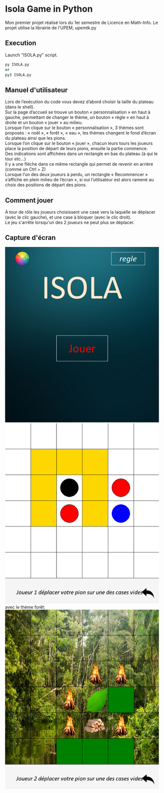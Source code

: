 # Isola Game in Python 
Mon premier projet réalisé lors du 1er semestre de Licence en Math-Info.
Le projet utilise la librairie de l'UPEM, upemtk.py

## Execution

Launch "ISOLA.py" script.
```py
py ISOLA.py
or
py3 ISOLA.py
```

## Manuel d'utilisateur
Lors de l’exécution du code vous devez d’abord choisir la taille du plateau (dans le shell).<br/>
Sur la page d’accueil se trouve un bouton « personnalisation » en haut à gauche, permettant de changer le thème, un bouton « règle » en haut à droite et un bouton « jouer » au milieu.<br/>
Lorsque l’on clique sur le bouton « personnalisation », 3 thèmes sont proposés : « noël », « forêt », « eau », les thèmes changent le fond d’écran du plateau ainsi que les pions.<br/>
Lorsque l’on clique sur le bouton « jouer », chacun leurs tours les joueurs place la position de départ de leurs pions, ensuite la partie commence.<br/>
Des indications sont affichées dans un rectangle en bas du plateau (à qui le tour etc…)<br/>
Il y a une flèche dans ce même rectangle qui permet de revenir en arrière (comme un Ctrl + Z)<br/>
Lorsque l’un des deux joueurs à perdu, un rectangle « Recommencer » s’affiche en plein milieu de l’écran », si oui l’utilisateur est alors ramené au choix des positions de départ des pions.<br/>

## Comment jouer
À tour de rôle les joueurs choisissent une case vers la laquelle se déplacer (avec le clic gauche), et une case à bloquer (avec le clic droit).<br/>
Le jeu s'arrête lorsqu'un des 2 joueurs ne peut plus se déplacer.

## Capture d'écran

![ex1](img/1.png)
![ex2](img/2.png)
avec le thème forêt:
![ex3](img/3.png)